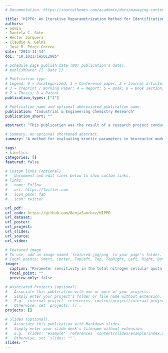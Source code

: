 ```yaml
---
# Documentation: https://sourcethemes.com/academic/docs/managing-content/

title: "HIPPO: An Iterative Reparametrization Method for Identification and Calibration of Dynamic Bioreactor Models of Complex Processes"
authors:
- admin
- Daniela C. Soto
- Héctor Jorquera
- Claudio A. Gelmi
- José R. Pérez-Correa
date: "2014-11-14"
doi: "10.1021/ie501298b"

# Schedule page publish date (NOT publication's date).
# publishDate: {{ .Date }}

# Publication type.
# Legend: 0 = Uncategorized; 1 = Conference paper; 2 = Journal article;
# 3 = Preprint / Working Paper; 4 = Report; 5 = Book; 6 = Book section;
# 7 = Thesis; 8 = Patent
publication_types: ["2"]

# Publication name and optional abbreviated publication name.
publication: "Industrial & Engineering Chemistry Research"
publication_short: ""

abstract: "This publication was the result of a research project conducted in the last year of my bachelor's. In it we address a common problem in parameter estimation of bioreactor models: as they tend to have many kinetic parameters, for some of these parameters it is challenging to get proper estimates, as they will have either low sensitivity (i.e. a low impact in the model) and/or low significance (i.e. too much variability in their estimation). Here we present HIPPO, an Heuristic Iterative Procedure for Parameter Optimization, that finds sets of parameters free of these problems. We show that HIPPO works well in two case studies: A microalgal fed-batch bioreactor model and a solid substrate fermentation model."

# Summary. An optional shortened abstract.
summary: "A method for evaluating kinetic parameters in bioreactor models."

tags:
- kinetics
categories: []
featured: false

# Custom links (optional).
#   Uncomment and edit lines below to show custom links.
# links:
# - name: Follow
#   url: https://twitter.com
#   icon_pack: fab
#   icon: twitter

url_pdf:
url_code: https://github.com/BenjaSanchez/HIPPO
url_dataset:
url_poster:
url_project:
url_slides:
url_source:
url_video:

# Featured image
# To use, add an image named `featured.jpg/png` to your page's folder.
# Focal points: Smart, Center, TopLeft, Top, TopRight, Left, Right, BottomLeft, Bottom, BottomRight.
image:
  caption: "Parameter sensitivity in the total nitrogen cellular quota of a microalgal fermentation. Taken from the original publication: https://www.doi.org/10.1021/ie501298b"
  focal_point: ""
  preview_only: false

# Associated Projects (optional).
#   Associate this publication with one or more of your projects.
#   Simply enter your project's folder or file name without extension.
#   E.g. `internal-project` references `content/project/internal-project/index.md`.
#   Otherwise, set `projects: []`.
projects: []

# Slides (optional).
#   Associate this publication with Markdown slides.
#   Simply enter your slide deck's filename without extension.
#   E.g. `slides: "example"` references `content/slides/example/index.md`.
#   Otherwise, set `slides: ""`.
slides: ""
---
```

